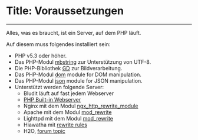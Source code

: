 # Title: Voraussetzungen
<!-- Position: 2 -->
---
Alles, was es braucht, ist ein Server, auf dem PHP läuft.

Auf diesem muss folgendes installiert sein:

- PHP v5.3 oder höher.
- Das PHP-Modul [mbstring](http://php.net/manual/de/book.mbstring.php) zur Unterstützung von UTF-8.
- Die PHP-Bibliothek [GD](http://php.net/manual/de/book.image.php) zur Bildverarbeitung.
- Das PHP-Modul [dom](http://php.net/manual/en/book.dom.php) module for DOM manipulation.
- Das PHP-Modul [json](http://php.net/manual/en/book.json.php) module for JSON manipulation.
- Unterstützt werden folgende Server:
  * Bludit läuft auf fast jedem Webserver
  * [PHP Built-in Webserver](http://php.net/manual/en/features.commandline.webserver.php)
  * Nginx mit dem Modul [ngx_http_rewrite_module](http://nginx.org/en/docs/http/ngx_http_rewrite_module.html)
  * Apache mit dem Modul [mod_rewrite](http://httpd.apache.org/docs/current/mod/mod_rewrite.html)
  * Lighttpd mit dem Modul [mod_rewrite](http://redmine.lighttpd.net/projects/1/wiki/docs_modrewrite)
  * Hiawatha mit [rewrite rules](https://www.hiawatha-webserver.org/howto/url_rewrite_rules)
  * H2O, [forum topic](https://forum.bludit.org/viewtopic.php?f=6&t=1015)
  
